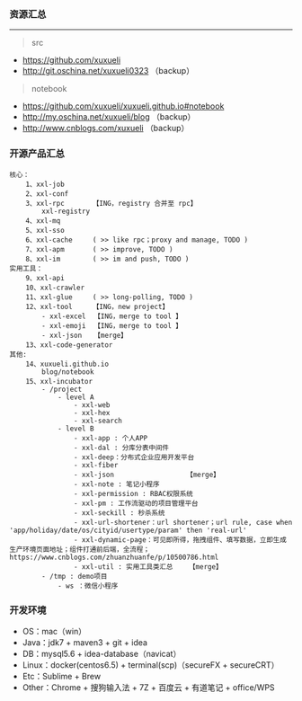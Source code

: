 ### 资源汇总

---
> src
- https://github.com/xuxueli
- http://git.oschina.net/xuxueli0323 （backup）

> notebook
- https://github.com/xuxueli/xuxueli.github.io#notebook
- http://my.oschina.net/xuxueli/blog （backup）
- http://www.cnblogs.com/xuxueli （backup）


### 开源产品汇总

    核心：
        1、xxl-job
        2、xxl-conf
        3、xxl-rpc       【ING，registry 合并至 rpc】
            xxl-registry
        4、xxl-mq
        5、xxl-sso
        6、xxl-cache     ( >> like rpc；proxy and manage, TODO )
        7、xxl-apm       ( >> improve, TODO )
        8、xxl-im        ( >> im and push, TODO )
    实用工具：
        9、xxl-api
        10、xxl-crawler
        11、xxl-glue     ( >> long-polling, TODO )
        12、xxl-tool     【ING，new project】
            - xxl-excel  【ING，merge to tool 】
            - xxl-emoji  【ING，merge to tool 】
            - xxl-json   【merge】
        13、xxl-code-generator
    其他:
        14、xuxueli.github.io
            blog/notebook
        15、xxl-incubator
            - /project
                - level A
                    - xxl-web
                    - xxl-hex
                    - xxl-search
                - level B
                    - xxl-app : 个人APP
                    - xxl-dal : 分库分表中间件
                    - xxl-deep：分布式企业应用开发平台
                    - xxl-fiber
                    - xxl-json                  【merge】
                    - xxl-note : 笔记小程序
                    - xxl-permission : RBAC权限系统
                    - xxl-pm : 工作流驱动的项目管理平台
                    - xxl-seckill : 秒杀系统
                    - xxl-url-shortener：url shortener；url rule, case when 'app/holiday/date/os/cityid/usertype/param' then 'real-url'
                    - xxl-dynamic-page：可见即所得，拖拽组件、填写数据，立即生成生产环境页面地址；组件打通前后端，全流程；https://www.cnblogs.com/zhuanzhuanfe/p/10500786.html
                    - xxl-util : 实用工具类汇总    【merge】
            - /tmp : demo项目
                - ws ：微信小程序
        
       
### 开发环境

- OS：mac（win）
- Java：jdk7 + maven3 + git + idea
- DB：mysql5.6 + idea-database（navicat） 
- Linux：docker(centos6.5) + terminal(scp)（secureFX + secureCRT）  
- Etc：Sublime + Brew
- Other：Chrome + 搜狗输入法 + 7Z + 百度云 + 有道笔记 + office/WPS
